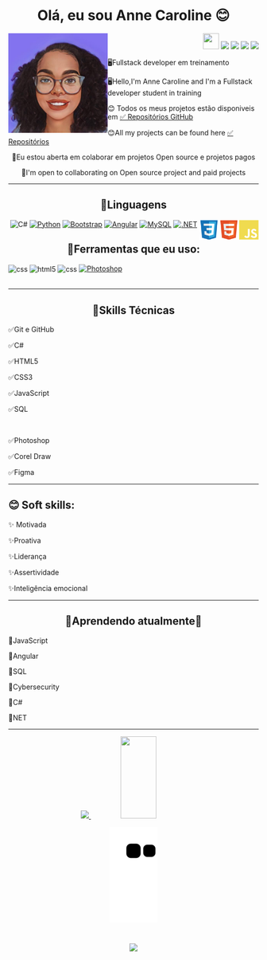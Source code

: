 
<div>
 <h1 align="center">Olá, eu sou  Anne Caroline 😊</h1>
   <img align="left" alt="caricaturaanne.png" height="200";    src="https://github.com/AnneCBSx/AnneCBSX/blob/main/annecaricatura.png">
     </div>
      <div align="right">
 <p align="right">
 <img src="https://raw.githubusercontent.com/danielcranney/readme-generator/main/public/icons/socials/github.svg" width="32" height="32" /></a> <a <img src="https://raw.githubusercontent.com/danielcranney/readme-generator/main/public/icons/socials/linkedin.svg" width="32" height="32" /></a>
    <a href="https://grupo-womakerscode.slack.com/archives/C03F8LGLM9C" target="_blank"><img src="https://img.shields.io/badge/Slack-4A154B?style=for-the-badge&logo=slack&logoColor=white" target="_blank"></a> 
      <a href="https://codepen.io/Annecbsx" target="_blank"><img src="https://img.shields.io/badge/Codepen-000000?style=for-the-badge&logo=codepen&logoColor=white" target="_blank"></a>  
  <a href="https://www.linkedin.com/in/anne-caroline-37a277147/" target="_blank"><img src="https://img.shields.io/badge/-LinkedIn-%230077B5?style=for-the-badge&logo=linkedin&logoColor=white" target="_blank"></a> 
 <a href="https://www.behance.net/anneborges2" target="_blank"><img src="https://img.shields.io/badge/-Behance-blue?style=for-the-badge&logo=behance&logoColor=white" target="_blank"></a> 
    </p>
         
</div>
 </div>
 <div>
  <p align="left">🖥Fullstack developer em treinamento
  <p>🖥Hello,I'm Anne Caroline and I'm a Fullstack developer student in training <p align="center"><p>
 <a>😊 Todos os meus projetos estão disponiveis em <a href= https://github.com/AnneCBSx?tab=repositories>✅ Repositórios GitHub 
  </a><p>😊All my projects can be found here <a href= https://github.com/AnneCBSx?tab=repositories>✅ Repositórios </a></p>
  <p align="center">🤝Eu estou aberta em colaborar em projetos Open source e projetos pagos<p align="left"></p>
  <p align="center">🤝I'm open to collaborating on Open source project and paid projects<p align="left"></p>
 </div>
 
       
</div>
<hr>

  <h2 align="center">📕Linguagens</h2>
  
 <div>
 
 
 <p align="center">
     <img src="https://raw.githubusercontent.com/danielcranney/readme-generator/main/public/icons/skills/csharp-colored.svg" width="36" height="36" alt="C#"/>
   <a href="https://www.python.org/" target="_blank" rel="noreferrer"><img src="https://raw.githubusercontent.com/danielcranney/readme-generator/main/public/icons/skills/python-colored.svg" width="36" height="36" alt="Python" /></a>
  <img align="right" alt="Anne-Js" height="40" width="40" src="https://raw.githubusercontent.com/devicons/devicon/master/icons/javascript/javascript-plain.svg">
  <img align="right" alt="Anne-HTML" height="40" width="40" src="https://raw.githubusercontent.com/devicons/devicon/master/icons/html5/html5-original.svg">
  <img align="right" alt="Anne-CSS" height="40" width="40" src="https://raw.githubusercontent.com/devicons/devicon/master/icons/css3/css3-original.svg">    
  <a href="https://docs.microsoft.com/en-us/dotnet/csharp/" target="_blank" rel="noreferrer">
                                <a href="https://getbootstrap.com/" target="_blank" rel="noreferrer"><img src="https://raw.githubusercontent.com/danielcranney/readme-generator/main/public/icons/skills/bootstrap-colored.svg" width="36" height="36" alt="Bootstrap" /></a>
                                <a href="https://angular.io/" target="_blank" rel="noreferrer"><img src="https://raw.githubusercontent.com/danielcranney/readme-generator/main/public/icons/skills/angularjs-colored.svg" width="36" height="36" alt="Angular" /></a>
                                <a href="https://www.mysql.com/" target="_blank" rel="noreferrer"><img src="https://raw.githubusercontent.com/danielcranney/readme-generator/main/public/icons/skills/mysql-colored.svg" width="36" height="36" alt="MySQL" /></a>
                                <a href="https://dotnet.microsoft.com/en-us/" target="_blank" rel="noreferrer"><img src="https://raw.githubusercontent.com/danielcranney/readme-generator/main/public/icons/skills/dot-net-colored.svg" width="36" height="36" alt=".NET" /></a>
                                                                                          
                          
 </p>
 
  <h2 align="center">📕Ferramentas que eu uso:</h2>

<div style="display: inline_block">

 <img align="center" alt="css" src="https://img.shields.io/badge/Visual_Studio_Code-0078D4?style=for-the-badge&logo=visual%20studio%20code&logoColor=white" /> 
 <img align="center" alt="html5" src="https://img.shields.io/badge/Visual_Studio-5C2D91?style=for-the-badge&logo=visual%20studio&logoColor=white" />
  
  <img align="center" alt="css" src="https://img.shields.io/badge/Figma-F24E1E?style=for-the-badge&logo=figma&logoColor=white" />
   <a href="https://www.adobe.com/uk/products/photoshop.html" target="_blank" rel="noreferrer"><img src="https://raw.githubusercontent.com/danielcranney/readme-generator/main/public/icons/skills/photoshop-colored.svg" width="36" height="36" alt="Photoshop" /></a>
  
</div>
<br/>

  <hr>
 
   <div>
  <h2 align="center">📌Skills Técnicas</h2> 
<p> ✅Git e GitHub</p>
<p> ✅C#</p>
 <p>✅HTML5 </p>
 <p>✅CSS3</p> 
 <p>✅JavaScript</p>
<p>✅SQL</p>
 <br>
<p>✅Photoshop</p>
 <p>✅Corel Draw </p>
<p>✅Figma</p>

<hr>
    
 <h2 style="display:flex" justify-content:"row";>😊 Soft skills:</h2>
 <p> ✨ Motivada   </p>
  <p>  ✨Proativa </p>
  <p> ✨Liderança</p>
  <p> ✨Assertividade</p>
  <p> ✨Inteligência emocional</p>
 
  </div>
 
 <hr>
 

 <div>
 
 <p align="center">
  <h2 align="center">📌Aprendendo atualmente🧠</h2> 
 
 
 <p> 🧠JavaScript </p>
<p> 🧠Angular</p>
<p> 🧠SQL</p>
<p> 🧠Cybersecurity</p>  
<p> 🧠C# </p>
<p> 🧠NET </p>
  
 </p>
 <hr>
 
<div align="center">
 
  <a href="https://github.com/AnneCBSx">
  <img widht="48%"  height="165em" src="https://github-readme-stats.vercel.app/api?username=AnneCBSx&show_icons=true&theme=midnight-purple&include_all_commits=true&count_private=true">   
  <img width="38%" height= "165cm" src="https://github-readme-stats.vercel.app/api/top-langs/?username=AnneCBSx&layout=compact&langs_count=7&theme=midnight-purple"> 
   </div>


<div align="center">
  
  ![Snake animation](https://github.com/AnneCBSx/AnneCBSx/blob/output/github-contribution-grid-snake.svg)
  
</div>

  

 
 
 
 #
 
 
<p align="center">
  <img width="150" src="https://media.giphy.com/media/jIgXf4hgbHCeKiXpvt/giphy.gif">
</p>

